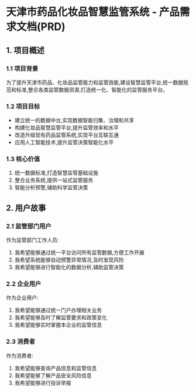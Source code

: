 # 天津市药品化妆品智慧监管系统 - 产品需求文档(PRD)

## 1. 项目概述

### 1.1 项目背景
为了提升天津市药品、化妆品监管能力和监管效能,建设智慧监管平台,统一数据规范和标准,整合各类监管数据资源,打造统一化、智能化的监管服务平台。

### 1.2 项目目标
- 建立统一的数据中台,实现数据智能归集、治理和共享
- 构建化妆品智慧监管平台,提升监管效率和水平
- 改造升级现有药品监管系统,实现平台互联互通
- 应用人工智能技术,提升监管决策智能化水平

### 1.3 核心价值
1. 统一数据标准,打造智慧监管基础设施
2. 整合业务系统,提供一站式监管服务
3. 智能分析预警,辅助科学监管决策

## 2. 用户故事

### 2.1 监管部门用户
作为监管部门工作人员:
1. 我希望能够通过统一平台访问所有监管数据,方便工作开展
2. 我希望系统能够自动预警异常情况,及时发现风险
3. 我希望能够进行智能化的数据分析,辅助监管决策

### 2.2 企业用户  
作为企业用户:
1. 我希望能够通过统一门户办理相关业务
2. 我希望能够及时了解监管要求和政策变化
3. 我希望能够实时掌握本企业的监管信息

### 2.3 消费者
作为消费者:
1. 我希望能够查询产品信息和监管信息
2. 我希望能够了解产品安全风险信息
3. 我希望能够进行投诉举报